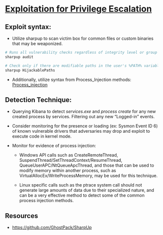 # [Exploitation for Privilege Escalation](https://attack.mitre.org/techniques/T1068/)

## Exploit syntax:
* Utilize sharpup to scan victim box for common files or custom binaries that may be weaponized.


```powershell
# Runs all vulnerability checks regardless of integrity level or group membership:
sharpup audit

# Check only if there are modifiable paths in the user's %PATH% variable:
sharpup HijackablePaths

```

* Additionally, utilize syntax from Process_Injection methods:
[Process_injection](/Poshc2/instructions/Process_injection.md)

## Detection Technique:
* Querying Kibana to detect *services.exe* and *process create* for any new created process by services. Filtering out any new “Logged-in” events.

* Consider monitoring for the presence or loading (ex: Sysmon Event ID 6) of known vulnerable drivers that adversaries may drop and exploit to execute code in kernel mode.

* Monitor for evidence of process injection: 

    * Windows API calls such as CreateRemoteThread, SuspendThread/SetThreadContext/ResumeThread, QueueUserAPC/NtQueueApcThread, and those that can be used to modify memory within another process, such as VirtualAllocEx/WriteProcessMemory, may be used for this technique.

    * Linux specific calls such as the ptrace system call should not generate large amounts of data due to their specialized nature, and can be a very effective method to detect some of the common process injection methods.

## Resources

* https://github.com/GhostPack/SharpUp